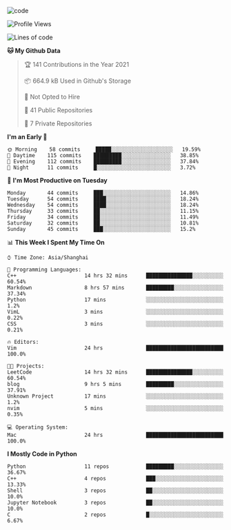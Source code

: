 
<!--
**liuyaanng/liuyaanng** is a ✨ _special_ ✨ repository because its `README.md` (this file) appears on your GitHub profile.

Here are some ideas to get you started:

- 🔭 I’m currently working on ...
- 🌱 I’m currently learning ...
- 👯 I’m looking to collaborate on ...
- 🤔 I’m looking for help with ...
- 💬 Ask me about ...
- 📫 How to reach me: ...
- 😄 Pronouns: ...
- ⚡ Fun fact: ...
-->


![code](https://cdn.jsdelivr.net/gh/liuyaanng/liuyaanng@1.0/code.gif) 

<!--START_SECTION:waka-->
![Profile Views](http://img.shields.io/badge/Profile%20Views-0-blue)

![Lines of code](https://img.shields.io/badge/From%20Hello%20World%20I%27ve%20Written-5.3%20million%20lines%20of%20code-blue)

**🐱 My Github Data** 

> 🏆 141 Contributions in the Year 2021
 > 
> 📦 664.9 kB Used in Github's Storage 
 > 
> 🚫 Not Opted to Hire
 > 
> 📜 41 Public Repositories 
 > 
> 🔑 7 Private Repositories  
 > 
**I'm an Early 🐤** 

```text
🌞 Morning    58 commits     █████░░░░░░░░░░░░░░░░░░░░   19.59% 
🌆 Daytime    115 commits    █████████░░░░░░░░░░░░░░░░   38.85% 
🌃 Evening    112 commits    █████████░░░░░░░░░░░░░░░░   37.84% 
🌙 Night      11 commits     █░░░░░░░░░░░░░░░░░░░░░░░░   3.72%

```
📅 **I'm Most Productive on Tuesday** 

```text
Monday       44 commits     ███░░░░░░░░░░░░░░░░░░░░░░   14.86% 
Tuesday      54 commits     ████░░░░░░░░░░░░░░░░░░░░░   18.24% 
Wednesday    54 commits     ████░░░░░░░░░░░░░░░░░░░░░   18.24% 
Thursday     33 commits     ██░░░░░░░░░░░░░░░░░░░░░░░   11.15% 
Friday       34 commits     ██░░░░░░░░░░░░░░░░░░░░░░░   11.49% 
Saturday     32 commits     ██░░░░░░░░░░░░░░░░░░░░░░░   10.81% 
Sunday       45 commits     ███░░░░░░░░░░░░░░░░░░░░░░   15.2%

```


📊 **This Week I Spent My Time On** 

```text
⌚︎ Time Zone: Asia/Shanghai

💬 Programming Languages: 
C++                      14 hrs 32 mins      ███████████████░░░░░░░░░░   60.54% 
Markdown                 8 hrs 57 mins       █████████░░░░░░░░░░░░░░░░   37.34% 
Python                   17 mins             ░░░░░░░░░░░░░░░░░░░░░░░░░   1.2% 
VimL                     3 mins              ░░░░░░░░░░░░░░░░░░░░░░░░░   0.22% 
CSS                      3 mins              ░░░░░░░░░░░░░░░░░░░░░░░░░   0.21%

🔥 Editors: 
Vim                      24 hrs              █████████████████████████   100.0%

🐱‍💻 Projects: 
LeetCode                 14 hrs 32 mins      ███████████████░░░░░░░░░░   60.54% 
blog                     9 hrs 5 mins        █████████░░░░░░░░░░░░░░░░   37.91% 
Unknown Project          17 mins             ░░░░░░░░░░░░░░░░░░░░░░░░░   1.2% 
nvim                     5 mins              ░░░░░░░░░░░░░░░░░░░░░░░░░   0.35%

💻 Operating System: 
Mac                      24 hrs              █████████████████████████   100.0%

```

**I Mostly Code in Python** 

```text
Python                   11 repos            █████████░░░░░░░░░░░░░░░░   36.67% 
C++                      4 repos             ███░░░░░░░░░░░░░░░░░░░░░░   13.33% 
Shell                    3 repos             ██░░░░░░░░░░░░░░░░░░░░░░░   10.0% 
Jupyter Notebook         3 repos             ██░░░░░░░░░░░░░░░░░░░░░░░   10.0% 
C                        2 repos             █░░░░░░░░░░░░░░░░░░░░░░░░   6.67%

```



<!--END_SECTION:waka-->
